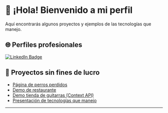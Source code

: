 # 👋 ¡Hola! Bienvenido a mi perfil

Aquí encontrarás algunos proyectos y ejemplos de las tecnologías que manejo.

## 🌐 Perfiles profesionales
<div id="badges">
  <a href="https://mx.linkedin.com/in/fernando-s%C3%A1nchez-ortega-b58665203" target="_blank">
    <img src="https://img.shields.io/badge/LinkedIn-Perfil-blue?style=for-the-badge&logo=linkedin&logoColor=white" alt="LinkedIn Badge"/>
  </a>
</div>

## 🚀 Proyectos sin fines de lucro

- [Página de perros perdidos](https://veterinaria-self.vercel.app/)
- [Demo de restaurante](https://restaurant.mistli.com.mx/)
- [Demo tienda de guitarras (Context API)](https://guitar-la-tawny.vercel.app/)
- [Presentación de tecnologías que manejo](https://presentacion-formal.vercel.app/)

---
